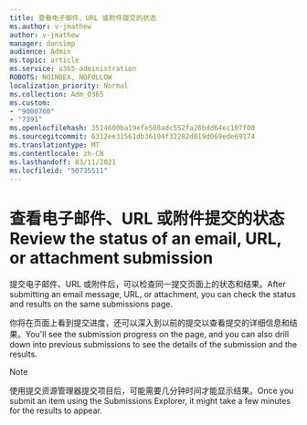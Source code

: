 ```yaml
---
title: 查看电子邮件、URL 或附件提交的状态
ms.author: v-jmathew
author: v-jmathew
manager: dansimp
audience: Admin
ms.topic: article
ms.service: o365-administration
ROBOTS: NOINDEX, NOFOLLOW
localization_priority: Normal
ms.collection: Adm_O365
ms.custom:
- "9000760"
- "7391"
ms.openlocfilehash: 3514600ba19efe508adc552fa26bdd64ec107f00
ms.sourcegitcommit: 6312ee31561db36104f32282d019d069ede69174
ms.translationtype: MT
ms.contentlocale: zh-CN
ms.lasthandoff: 03/11/2021
ms.locfileid: "50735511"
---
```

# <a name="review-the-status-of-an-email-url-or-attachment-submission"></a><span data-ttu-id="6aa35-102">查看电子邮件、URL 或附件提交的状态</span><span class="sxs-lookup"><span data-stu-id="6aa35-102">Review the status of an email, URL, or attachment submission</span></span>

<span data-ttu-id="6aa35-103">提交电子邮件、URL 或附件后，可以检查同一提交页面上的状态和结果。</span><span class="sxs-lookup"><span data-stu-id="6aa35-103">After submitting an email message, URL, or attachment, you can check the status and results on the same submissions page.</span></span>

<span data-ttu-id="6aa35-104">你将在页面上看到提交进度，还可以深入到以前的提交以查看提交的详细信息和结果。</span><span class="sxs-lookup"><span data-stu-id="6aa35-104">You'll see the submission progress on the page, and you can also drill down into previous submissions to see the details of the submission and the results.</span></span>

> [!NOTE]
> <span data-ttu-id="6aa35-105">使用提交资源管理器提交项目后，可能需要几分钟时间才能显示结果。</span><span class="sxs-lookup"><span data-stu-id="6aa35-105">Once you submit an item using the Submissions Explorer, it might take a few minutes for the results to appear.</span></span>
